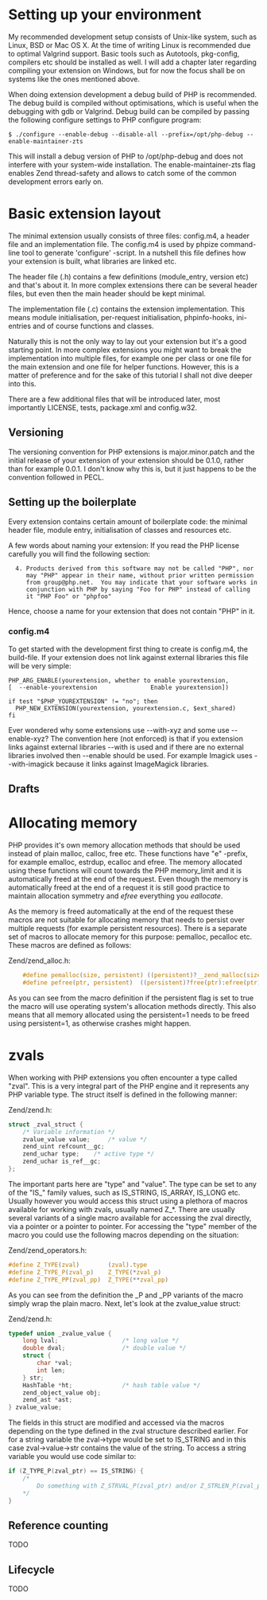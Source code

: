 # Setting up your environment

My recommended development setup consists of Unix-like system, such as Linux, BSD or Mac OS X. At the time
of writing Linux is recommended due to optimal Valgrind support. Basic tools such as Autotools, pkg-config,
compilers etc should be installed as well. I will add a chapter later regarding compiling your extension on
Windows, but for now the focus shall be on systems like the ones mentioned above.

When doing extension development a debug build of PHP is recommended. The debug build is compiled
without optimisations, which is useful when the debugging with gdb or Valgrind. Debug build can be 
compiled by passing the following configure settings to PHP configure program:

```Shell
$ ./configure --enable-debug --disable-all --prefix=/opt/php-debug --enable-maintainer-zts
```

This will install a debug version of PHP to /opt/php-debug and does not interfere with your system-wide
installation. The enable-maintainer-zts flag enables Zend thread-safety and allows to catch some of the common
development errors early on.

# Basic extension layout

The minimal extension usually consists of three files: config.m4, a header file and an implementation file.
The config.m4 is used by phpize command-line tool to generate 'configure' -script. In a nutshell this file
defines how your extension is built, what libraries are linked etc.

The header file (.h) contains a few definitions (module_entry, version etc) and that's about it. In more complex
extensions there can be several header files, but even then the main header should be kept minimal.

The implementation file (.c) contains the extension implementation. This means module initialisation, per-request
initialisation, phpinfo-hooks, ini-entries and of course functions and classes. 

Naturally this is not the only way to lay out your extension but it's a good starting point. In more complex
extensions you might want to break the implementation into multiple files, for example one per class or one
file for the main extension and one file for helper functions. However, this is a matter of preference and
for the sake of this tutorial I shall not dive deeper into this.

There are a few additional files that will be introduced later, most importantly LICENSE, tests, package.xml and config.w32.

## Versioning

The versioning convention for PHP extensions is major.minor.patch and the initial release of your extension of
your extension should be 0.1.0, rather than for example 0.0.1. I don't know why this is, but it just happens to
be the convention followed in PECL.

## Setting up the boilerplate

Every extension contains certain amount of boilerplate code: the minimal header file, module entry, initialisation
of classes and resources etc.

A few words about naming your extension: If you read the PHP license carefully you will find the following section:

```
  4. Products derived from this software may not be called "PHP", nor
     may "PHP" appear in their name, without prior written permission
     from group@php.net.  You may indicate that your software works in
     conjunction with PHP by saying "Foo for PHP" instead of calling
     it "PHP Foo" or "phpfoo"
```

Hence, choose a name for your extension that does not contain "PHP" in it.

### config.m4

To get started with the development first thing to create is config.m4, the build-file. If your extension does not
link against external libraries this file will be very simple:

```
PHP_ARG_ENABLE(yourextension, whether to enable yourextension,
[  --enable-yourextension               Enable yourextension])

if test "$PHP_YOUREXTENSION" != "no"; then
  PHP_NEW_EXTENSION(yourextension, yourextension.c, $ext_shared)
fi
```

Ever wondered why some extensions use --with-xyz and some use --enable-xyz? The convention here (not enforced) is that
if you extension links against external libraries --with is used and if there are no external libraries involved then
--enable should be used. For example Imagick uses --with-imagick because it links against ImageMagick libraries.


Drafts
------

# Allocating memory

PHP provides it's own memory allocation methods that should be used instead of plain malloc, calloc, free etc.
These functions have "e" -prefix, for example emalloc, estrdup, ecalloc and efree. The memory allocated using
these functions will count towards the PHP memory_limit and it is automatically freed at the end of the request.
Even though the memory is automatically freed at the end of a request it is still good practice to maintain allocation
symmetry and _efree_ everything you _eallocate_.

As the memory is freed automatically at the end of the request these macros are not suitable for allocating memory
that needs to persist over multiple requests (for example persistent resources). There is a separate set of macros
to allocate memory for this purpose: pemalloc, pecalloc etc. These macros are defined as follows:

Zend/zend_alloc.h:
```C
    #define pemalloc(size, persistent) ((persistent)?__zend_malloc(size):emalloc(size))
    #define pefree(ptr, persistent)  ((persistent)?free(ptr):efree(ptr))
```

As you can see from the macro definition if the persistent flag is set to true the macro will use operating system's
allocation methods directly. This also means that all memory allocated using the persistent=1 needs to be freed using
persistent=1, as otherwise crashes might happen.


# zvals

When working with PHP extensions you often encounter a type called "zval". This is a very integral part of the PHP
engine and it represents any PHP variable type. The struct itself is defined in the following manner:

Zend/zend.h:
```C
struct _zval_struct {
    /* Variable information */
    zvalue_value value;     /* value */
    zend_uint refcount__gc;
    zend_uchar type;    /* active type */
    zend_uchar is_ref__gc;
};
```

The important parts here are "type" and "value". The type can be set to any of the "IS_" family values, such as
IS_STRING, IS_ARRAY, IS_LONG etc. Usually however you would access this struct using a plethora of macros available
for working with zvals, usually named Z_*. There are usually several variants of a single macro available for accessing
the zval directly, via a pointer or a pointer to pointer. For accessing the "type" member of the macro you could use
the following macros depending on the situation:

Zend/zend_operators.h:
```C
#define Z_TYPE(zval)        (zval).type
#define Z_TYPE_P(zval_p)    Z_TYPE(*zval_p)
#define Z_TYPE_PP(zval_pp)  Z_TYPE(**zval_pp)
```

As you can see from the definition the _P and _PP variants of the macro simply wrap the plain macro.
Next, let's look at the zvalue_value struct:

Zend/zend.h:
```C
typedef union _zvalue_value {
    long lval;                  /* long value */
    double dval;                /* double value */
    struct {
        char *val;
        int len;
    } str;
    HashTable *ht;              /* hash table value */
    zend_object_value obj;
    zend_ast *ast;
} zvalue_value;
```

The fields in this struct are modified and accessed via the macros depending on the type defined in the zval structure
described earlier. For for a string variable the zval->type would be set to IS_STRING and in this case zval->value->str
contains the value of the string. To access a string variable you would use code similar to:

```C
if (Z_TYPE_P(zval_ptr) == IS_STRING) {
    /*
        Do something with Z_STRVAL_P(zval_ptr) and/or Z_STRLEN_P(zval_ptr)
    */
}
```

## Reference counting

TODO

## Lifecycle

TODO





